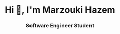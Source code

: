 <h1 align="center">Hi 👋, I'm Marzouki Hazem</h1>
<h3 align="center">Software Engineer Student </h3>
